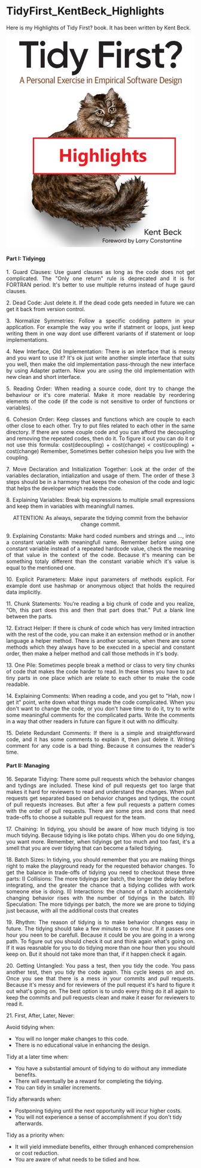 # TidyFirst_KentBeck_Highlights
Here is my Highlights of Tidy First? book. It has been written by Kent Beck.

<p align="center">
    <img src="./Tidy%20First%20-%20Kent%20Beck%20-%20Highlights.png" />
</p>

<h4>
  Part I: Tidyingg  
</h4>

<p align="justify">
1. Guard Clauses: Use guard clauses as long as the code does not get complicated. The "Only one return" rule is deprecated and it is for FORTRAN period. It's better to use multiple returns instead of huge gaurd clauses.
</p>

<p align="justify">
2. Dead Code: Just delete it. If the dead code gets needed in future we can get it back from version control.
</p>

<p align="justify">
3. Normalize Symmetries: Follow a specific codding pattern in your application. For example the way you write if statment or loops, just keep writing them in one way dont use different variants of if statement or loop implementations.
</p>

<p align="justify">
4. New Interface, Old Implementation: There is an interface that is messy and you want to use it? It's ok just write another simple interface that suits you well, then make the old implementation pass-through the new interface by using Adapter pattern. Now you are using the old implementation with new clean and short interface.
</p>

<p align="justify">
5. Reading Order: When reading a source code, dont try to change the behaviour or it's core material. Make it more readable by reordering elements of the code (if the code is not sensitive to order of functions or variables).
</p>

<p align="justify">
6. Cohesion Order: Keep classes and functions which are couple to each other close to each other. Try to put files related to each other in the same directory. If there are some couple code and you can afford the decoupling and removing the repeated codes, then do it. To figure it out you can do it or not use this formula: <span> cost(decoupling) + cost(change) < cost(coupling) + cost(change) </span>
Remember, Sometimes better cohesion helps you live with the coupling.
</p>

<p align="justify">
    7. Move Declaration and Initialization Together: Look at the order of the variables declaration, intialization and usage of them. The order of these 3 steps should be in a harmony that keeps the cohesion of the code and logic that helps the developer which reads the code.
</p>

<p align="justify">
    8. Explaining Variables: Break big expressions to multiple small expressions and keep them in variables with meaningfull names.
</p>

<p align="center">
    ATTENTION: As always, separate the tidying commit from the behavior change commit.
</p>

<p align="justify">
    9. Explaining Constants: Make hard coded numbers and strings and ..., into a constant variable with meaningfull name. Remember before using one constant variable instead of a repeated hardcode value, check the meaning of that value in the context of the code. Because it's meaning can be something totaly different than the constant variable which it's value is equal to the mentioned one.
</p>

<p align="justify">
    10. Explicit Parameters: Make input parameters of methods explicit. For example dont use hashmap or anonymous object that holds the required data implicitly. 
</p>

<p align="justify">
    11. Chunk Statements: You’re reading a big chunk of code and you realize, “Oh, this part does this and then that part does that.” Put a blank line between the parts.
</p>

<p align="justify">
    12. Extract Helper: If there is chunk of code which has very limited intraction with the rest of the code, you can make it an extension method or in another language a helper method. There is another scenario, when there are some methods which they always have to be executed in a special and constant order, then make a helper method and call those methods in it's body.
</p>

<p align="justify">
    13. One Pile: Sometimes people break a method or class to very tiny chunks of code that makes the code harder to read. In these times you have to put tiny parts in one place which are relate to each other to make the code readable.
</p>

<p align="justify">
    14. Explaining Comments: When reading a code, and you get to "Hah, now I get it" point, write down what things made the code complicated. When you don't want to change the code, or you don't have time to do it, try to write some meaningful comments for the complicated parts. Write the comments in a way that other readers in future can figure it out with no difficulty.
</p>

<p align="justify">
    15. Delete Redundant Comments: If there is a simple and straightforward code, and it has some comments to explain it, then just delete it. Writing comment for any code is a bad thing. Because it consumes the reader's time.
</p>


<h4>
  Part II: Managing  
</h4>

<p align="justify">
    16. Separate Tidying: There some pull requests which the behavior changes and tydings are included. These kind of pull requests get too large that makes it hard for reviewers to read and understand the changes. When pull requests get separated based on behavior changes and tydings, the count of pull requests increases. But after a few pull requests a pattern comes with the order of pull requests. There are some pros and cons that need trade-offs to choose a suitable pull request for the team.
</p>

<p align="justify">
    17. Chaining: In tidying, you should be aware of how much tidying is too much tidying. Because tidying is like potato chips. When you do one tidying, you want more. Remember, when tidyings get too much and too fast, it's a smell that you are over tidying that can become a failed tidying.
</p>

<p align="justify">
    18. Batch Sizes: In tidying, you should remember that you are making things right to make the playground ready for the requested behavior changes. To get the balance in trade-offs of tidying you need to checkout these three parts:
I) Collisions: The more tidyings per batch, the longer the delay before integrating, and the greater the chance that a tidying collides with work someone else is doing.
II) Interactions: the chance of a batch accidentally changing behavior rises with the number of tidyings in the batch.
III) Speculation: The more tidyings per batch, the more we are prone to tidying just because, with all the additional costs that creates
</p>

<p align="justify">
    19. Rhythm: The reason of tidying is to make behavior changes easy in future. The tidying should take a few minutes to one hour. If it passes one hour you neen to be carefull. Because it could be you are going in a wrong path. To figure out you should check it out and think again what's going on. If it was reasnable for you to do tidying more than one hour then you should keep on. But it should not take more than that, if it happen check it again.
</p>

<p align="justify">
    20. Getting Untangled: You pass a test, then you tidy the code. You pass another test, then you tidy the code again. This cycle keeps on and on. Once you see that there is a mess in your commits and pull requests. Because it's messy and for reviewers of the pull request it's hard to figure it out what's going on. The best option is to undo every thing do it all again to keep the commits and pull requests clean and make it easer for reviewers to read it.
</p>

<p>21. First, After, Later, Never:</p>
<p>Avoid tidying when:</p> <ul> <li>You will no longer make changes to this code.</li> <li>There is no educational value in enhancing the design.</li> </ul> <p>Tidy at a later time when:</p> <ul> <li>You have a substantial amount of tidying to do without any immediate benefits.</li> <li>There will eventually be a reward for completing the tidying.</li> <li>You can tidy in smaller increments.</li> </ul> <p>Tidy afterwards when:</p> <ul> <li>Postponing tidying until the next opportunity will incur higher costs.</li> <li>You will not experience a sense of accomplishment if you don't tidy afterwards.</li> </ul> <p>Tidy as a priority when:</p> <ul> <li>It will yield immediate benefits, either through enhanced comprehension or cost reduction.</li> <li>You are aware of what needs to be tidied and how.</li> </ul>

